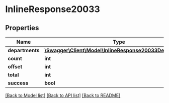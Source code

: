 # InlineResponse20033

## Properties
Name | Type | Description | Notes
------------ | ------------- | ------------- | -------------
**departments** | [**\Swagger\Client\Model\InlineResponse20033Departments[]**](InlineResponse20033Departments.md) |  | [optional] 
**count** | **int** |  | [optional] 
**offset** | **int** |  | [optional] 
**total** | **int** |  | [optional] 
**success** | **bool** |  | [optional] 

[[Back to Model list]](../../README.md#documentation-for-models) [[Back to API list]](../../README.md#documentation-for-api-endpoints) [[Back to README]](../../README.md)


